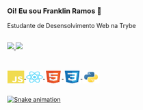 ### Oi! Eu sou Franklin Ramos 👋

 Estudante de Desensolvimento Web na Trybe

<br>
 <div>
  <a href="https://github.com/franklinrms">
  <img height="160em" src="https://github-readme-stats.vercel.app/api?username=franklinrms&show_icons=true&theme=dark&include_all_commits=true&count_private=true"/>
  <img height="160em" src="https://github-readme-stats.vercel.app/api/top-langs/?username=franklinrms&layout=compact&langs_count=7&theme=dark"/>
</div>
  
##

<div style="display: inline_block"><br>
  <img align="center" alt="Franklin-Js" height="30" width="40" src="https://raw.githubusercontent.com/devicons/devicon/master/icons/javascript/javascript-plain.svg">
  <img align="center" alt="Franklin-React" height="30" width="40" src="https://raw.githubusercontent.com/devicons/devicon/master/icons/react/react-original.svg">
  <img align="center" alt="Franklin-HTML" height="30" width="40" src="https://raw.githubusercontent.com/devicons/devicon/master/icons/html5/html5-original.svg">
  <img align="center" alt="Franklin-CSS" height="30" width="40" src="https://raw.githubusercontent.com/devicons/devicon/master/icons/css3/css3-original.svg">
  <img align="center" alt="Franklin-Python" height="30" width="40" src="https://raw.githubusercontent.com/devicons/devicon/master/icons/python/python-original.svg">
</div>

##
 ![Snake animation](https://github.com/franklinrms/franklinrms/blob/output/github-contribution-grid-snake.svg)
